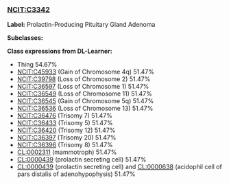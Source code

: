 
### [NCIT:C3342](http://purl.obolibrary.org/obo/NCIT_C3342)
**Label:** Prolactin-Producing Pituitary Gland Adenoma

**Subclasses:** 

**Class expressions from DL-Learner:**

- Thing 54.67%
- [NCIT:C45933](http://purl.obolibrary.org/obo/NCIT_C45933) (Gain of Chromosome 4q) 51.47%
- [NCIT:C39798](http://purl.obolibrary.org/obo/NCIT_C39798) (Loss of Chromosome 2) 51.47%
- [NCIT:C36597](http://purl.obolibrary.org/obo/NCIT_C36597) (Loss of Chromosome 1) 51.47%
- [NCIT:C36549](http://purl.obolibrary.org/obo/NCIT_C36549) (Loss of Chromosome 11) 51.47%
- [NCIT:C36545](http://purl.obolibrary.org/obo/NCIT_C36545) (Gain of Chromosome 5q) 51.47%
- [NCIT:C36536](http://purl.obolibrary.org/obo/NCIT_C36536) (Loss of Chromosome 13) 51.47%
- [NCIT:C36476](http://purl.obolibrary.org/obo/NCIT_C36476) (Trisomy 7) 51.47%
- [NCIT:C36433](http://purl.obolibrary.org/obo/NCIT_C36433) (Trisomy 5) 51.47%
- [NCIT:C36420](http://purl.obolibrary.org/obo/NCIT_C36420) (Trisomy 12) 51.47%
- [NCIT:C36397](http://purl.obolibrary.org/obo/NCIT_C36397) (Trisomy 20) 51.47%
- [NCIT:C36396](http://purl.obolibrary.org/obo/NCIT_C36396) (Trisomy 8) 51.47%
- [CL:0002311](http://purl.obolibrary.org/obo/CL_0002311) (mammotroph) 51.47%
- [CL:0000439](http://purl.obolibrary.org/obo/CL_0000439) (prolactin secreting cell) 51.47%
- [CL:0000439](http://purl.obolibrary.org/obo/CL_0000439) (prolactin secreting cell) and [CL:0000638](http://purl.obolibrary.org/obo/CL_0000638) (acidophil cell of pars distalis of adenohypophysis) 51.47%


